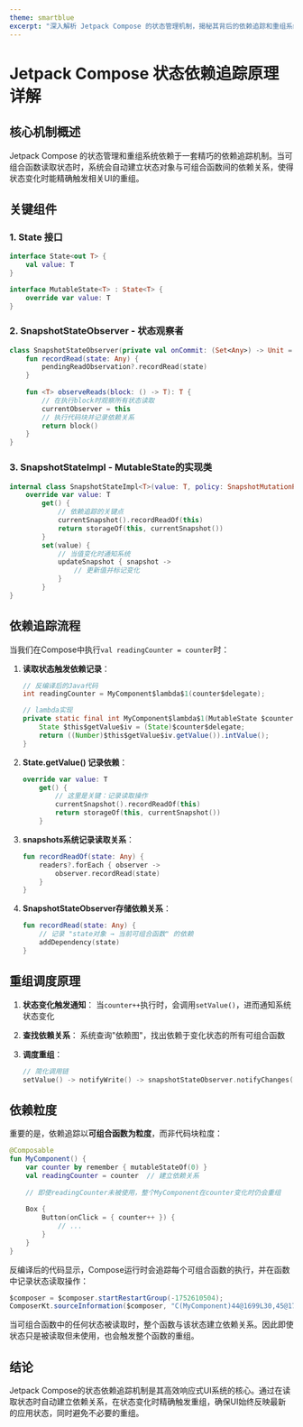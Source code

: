 ```yaml
---
theme: smartblue
excerpt: "深入解析 Jetpack Compose 的状态管理机制，揭秘其背后的依赖追踪和重组系统。通过源码级别的解读，带你理解 Compose 如何实现高效的 UI 更新和状态同步。"
---
```

# Jetpack Compose 状态依赖追踪原理详解

<!--more-->

## 核心机制概述

Jetpack Compose 的状态管理和重组系统依赖于一套精巧的依赖追踪机制。当可组合函数读取状态时，系统会自动建立状态对象与可组合函数间的依赖关系，使得状态变化时能精确触发相关UI的重组。

## 关键组件

### 1. State 接口
```kotlin
interface State<out T> {
    val value: T
}

interface MutableState<T> : State<T> {
    override var value: T
}
```

### 2. SnapshotStateObserver - 状态观察者
```kotlin
class SnapshotStateObserver(private val onCommit: (Set<Any>) -> Unit = { }) {
    fun recordRead(state: Any) {
        pendingReadObservation?.recordRead(state)
    }
    
    fun <T> observeReads(block: () -> T): T {
        // 在执行block时观察所有状态读取
        currentObserver = this
        // 执行代码块并记录依赖关系
        return block()
    }
}
```

### 3. SnapshotStateImpl - MutableState的实现类
```kotlin
internal class SnapshotStateImpl<T>(value: T, policy: SnapshotMutationPolicy<T>) : MutableState<T> {
    override var value: T
        get() {
            // 依赖追踪的关键点
            currentSnapshot().recordReadOf(this)
            return storageOf(this, currentSnapshot())
        }
        set(value) {
            // 当值变化时通知系统
            updateSnapshot { snapshot ->
                // 更新值并标记变化
            }
        }
}
```

## 依赖追踪流程

当我们在Compose中执行`val readingCounter = counter`时：

1. **读取状态触发依赖记录**：
   ```java
   // 反编译后的Java代码
   int readingCounter = MyComponent$lambda$1(counter$delegate);
   
   // lambda实现
   private static final int MyComponent$lambda$1(MutableState $counter$delegate) {
       State $this$getValue$iv = (State)$counter$delegate;
       return ((Number)$this$getValue$iv.getValue()).intValue();
   }
   ```

2. **State.getValue() 记录依赖**：
   ```kotlin
   override var value: T
       get() {
           // 这里是关键：记录读取操作
           currentSnapshot().recordReadOf(this)
           return storageOf(this, currentSnapshot())
       }
   ```

3. **snapshots系统记录读取关系**：
   ```kotlin
   fun recordReadOf(state: Any) {
       readers?.forEach { observer ->
           observer.recordRead(state)
       }
   }
   ```

4. **SnapshotStateObserver存储依赖关系**：
   ```kotlin
   fun recordRead(state: Any) {
       // 记录 "state对象 → 当前可组合函数" 的依赖
       addDependency(state)
   }
   ```

## 重组调度原理

1. **状态变化触发通知**：
   当`counter++`执行时，会调用`setValue()`，进而通知系统状态变化

2. **查找依赖关系**：
   系统查询"依赖图"，找出依赖于变化状态的所有可组合函数

3. **调度重组**：
   ```kotlin
   // 简化调用链
   setValue() -> notifyWrite() -> snapshotStateObserver.notifyChanges() -> composer.invalidate(scope)
   ```

## 依赖粒度

重要的是，依赖追踪以**可组合函数为粒度**，而非代码块粒度：

```kotlin
@Composable
fun MyComponent() {
    var counter by remember { mutableStateOf(0) }
    val readingCounter = counter  // 建立依赖关系
    
    // 即使readingCounter未被使用，整个MyComponent在counter变化时仍会重组
    
    Box {
        Button(onClick = { counter++ }) {
            // ...
        }
    }
}
```

反编译后的代码显示，Compose运行时会追踪每个可组合函数的执行，并在函数中记录状态读取操作：

```java
$composer = $composer.startRestartGroup(-1752610504);
ComposerKt.sourceInformation($composer, "C(MyComponent)44@1699L30,45@1734L62,48@1835L484:Donout.kt#fvbk59");
```

当可组合函数中的任何状态被读取时，整个函数与该状态建立依赖关系。因此即使状态只是被读取但未使用，也会触发整个函数的重组。

## 结论

Jetpack Compose的状态依赖追踪机制是其高效响应式UI系统的核心。通过在读取状态时自动建立依赖关系，在状态变化时精确触发重组，确保UI始终反映最新的应用状态，同时避免不必要的重组。
